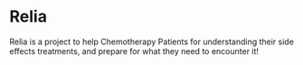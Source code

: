 # Relia

Relia is a project to help Chemotherapy Patients for understanding their side effects treatments, and prepare for what they need to encounter it!
